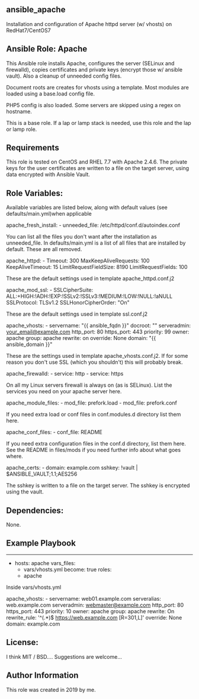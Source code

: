 ## ansible_apache
Installation and configuration of Apache httpd server (w/ vhosts) on RedHat7/CentOS7

## Ansible Role: Apache

This Ansible role installs Apache, configures the server (SELinux and firewalld), copies certificates and private keys (encrypt those w/ ansible vault). Also a cleanup of unneeded config files.

Document roots are creates for vhosts using a template. Most modules are loaded using a base.load config file. 

PHP5 config is also loaded. Some servers are skipped using a regex on hostname.

This is a base role. If a lap or lamp stack is needed, use this role and the lap or lamp role.

## Requirements
This role is tested on CentOS and RHEL 7.7 with Apache 2.4.6.
The private keys for the user certificates are written to a file on the target server, using data encrypted with Ansible Vault.

## Role Variables:
Available variables are listed below, along with default values (see defaults/main.yml)when applicable

  apache_fresh_install:
    - unneeded_file: /etc/httpd/conf.d/autoindex.conf

You can list all the files you don't want after the installation as unneeded_file. In defaults/main.yml is a list of all files that are installed by default. These are all removed.

  apache_httpd:
    - Timeout: 300
      MaxKeepAliveRequests: 100
      KeepAliveTimeout: 15
      LimitRequestFieldSize: 8190
      LimitRequestFields: 100

These are the default settings used in template apache_httpd.conf.j2

  apache_mod_ssl:
    - SSLCipherSuite: ALL:+HIGH:!ADH:!EXP:!SSLv2:!SSLv3:!MEDIUM:!LOW:!NULL:!aNULL
      SSLProtocol: TLSv1.2
      SSLHonorCipherOrder: "On"

These are the default settings used in template ssl.conf.j2

  apache_vhosts:
    - servername: "{{ ansible_fqdn }}"
      docroot: ""
      serveradmin: your_email@example.com
      http_port: 80
      https_port: 443
      priority: 99
      owner: apache
      group: apache
      rewrite: on
      override: None
      domain: "{{ ansible_domain }}"

These are the settings used in template apache_vhosts.conf.j2. If for some reason you don't use SSL (which you shouldn't) this will probably break.

  apache_firewalld:
    - service: http
    - service: https

On all my Linux servers firewall is always on (as is SELinux). List the services you need on your apache server here. 

  apache_module_files:
    - mod_file: prefork.load
    - mod_file: prefork.conf

If you need extra load or conf files in conf.modules.d directory list them here.

  apache_conf_files:
    - conf_file: README

If you need extra configuration files in the conf.d directory, list them here. See the README in files/mods if you need further info about what goes where.

  apache_certs:
    - domain: example.com
      sshkey: !vault |
      $ANSIBLE_VAULT;1.1;AES256

The sshkey is written to a file on the target server. The sshkey is encrypted using the vault. 

## Dependencies:
None.

## Example Playbook
  ---
  - hosts: apache
    vars_files:
      - vars/vhosts.yml
    become: true
    roles:
      - apache

  Inside vars/vhosts.yml

  apache_vhosts:
    - servername: web01.example.com
      serveralias: web.example.com
      serveradmin: webmaster@example.com
      http_port: 80
      https_port: 443
      priority: 10
      owner: apache
      group: apache
      rewrite: On
      rewrite_rule: '^(.*)$ https://web.example.com [R=301,L]'
      override: None
      domain: example.com
 

## License:
I think MIT / BSD.... Suggestions are welcome...

## Author Information
This role was created in 2019 by me. 





